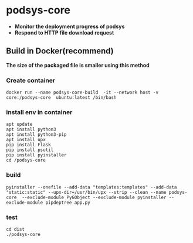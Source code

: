 # podsys-core
- **Monitor the deployment progress of podsys**
- **Respond to HTTP file download request**

## Build in Docker(recommend)
**The size of the packaged file is smaller using this method**
### Create container
``` shell
docker run --name podsys-core-build  -it --network host -v core:/podsys-core  ubuntu:latest /bin/bash
```
### install env in container
``` shell
apt update
apt install python3
apt install python3-pip
apt install upx
pip install Flask
pip install psutil
pip install pyinstaller
cd /podsys-core
```

### build
``` shell
pyinstaller --onefile --add-data "templates:templates" --add-data "static:static" --upx-dir=/usr/bin/upx --strip --clean --name podsys-core  --exclude-module PyGObject --exclude-module pyinstaller --exclude-module pipdeptree app.py
```

### test
``` shell
cd dist
./podsys-core
```
